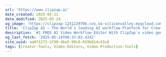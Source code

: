```yaml
---
url: 'https://www.clipzap.ai'
date_created: 2025-05-21
date_modified: 2025-05-24
og_image: 'https://clipzap-1251229706.cos.na-siliconvalley.myqcloud.com/static/image/20250427-185557.png'
title: 'ClipZap AI – The World`s leading AI workflow Platform for Creators & Business'
description: '#1 FREE AI Video Workflow Editor With ClipZap`s video generator, subtitles, translator, facewwapper, and more AI models. Speed up your video production 10x.'
og_last_fetch: '2025-05-24T08:37:03.424Z'
site_uuid: aa0f1273-2f98-4ba5-99c6-019b014c43c8
tags: [Creator-Tools, Video-Editors, Video-Production-Tools]
---
```


